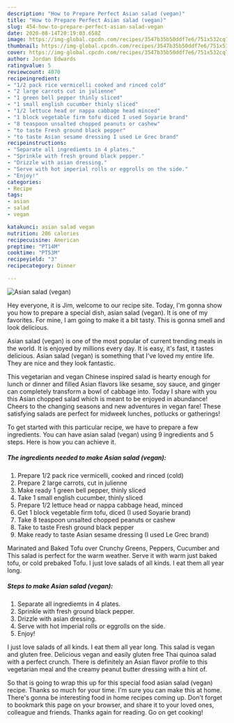 ```yaml
---
description: "How to Prepare Perfect Asian salad (vegan)"
title: "How to Prepare Perfect Asian salad (vegan)"
slug: 454-how-to-prepare-perfect-asian-salad-vegan
date: 2020-08-14T20:19:03.658Z
image: https://img-global.cpcdn.com/recipes/3547b35b50ddf7e6/751x532cq70/asian-salad-vegan-recipe-main-photo.jpg
thumbnail: https://img-global.cpcdn.com/recipes/3547b35b50ddf7e6/751x532cq70/asian-salad-vegan-recipe-main-photo.jpg
cover: https://img-global.cpcdn.com/recipes/3547b35b50ddf7e6/751x532cq70/asian-salad-vegan-recipe-main-photo.jpg
author: Jordan Edwards
ratingvalue: 5
reviewcount: 4070
recipeingredient:
- "1/2 pack rice vermicelli cooked and rinced cold"
- "2 large carrots cut in julienne"
- "1 green bell pepper thinly sliced"
- "1 small english cucumber thinly sliced"
- "1/2 lettuce head or nappa cabbage head minced"
- "1 block vegetable firm tofu diced I used Soyarie brand"
- "8 teaspoon unsalted chopped peanuts or cashew"
- "to taste Fresh ground black pepper"
- "to taste Asian sesame dressing I used Le Grec brand"
recipeinstructions:
- "Separate all ingrediemts in 4 plates."
- "Sprinkle with fresh ground black pepper."
- "Drizzle with asian dressing."
- "Serve with hot imperial rolls or eggrolls on the side."
- "Enjoy!"
categories:
- Recipe
tags:
- asian
- salad
- vegan

katakunci: asian salad vegan 
nutrition: 206 calories
recipecuisine: American
preptime: "PT14M"
cooktime: "PT53M"
recipeyield: "3"
recipecategory: Dinner

---
```



![Asian salad (vegan)](https://img-global.cpcdn.com/recipes/3547b35b50ddf7e6/751x532cq70/asian-salad-vegan-recipe-main-photo.jpg)

Hey everyone, it is Jim, welcome to our recipe site. Today, I'm gonna show you how to prepare a special dish, asian salad (vegan). It is one of my favorites. For mine, I am going to make it a bit tasty. This is gonna smell and look delicious.

Asian salad (vegan) is one of the most popular of current trending meals in the world. It is enjoyed by millions every day. It is easy, it's fast, it tastes delicious. Asian salad (vegan) is something that I've loved my entire life. They are nice and they look fantastic.

This vegetarian and vegan Chinese inspired salad is hearty enough for lunch or dinner and filled Asian flavors like sesame, soy sauce, and ginger can completely transform a bowl of cabbage into. Today I share with you this Asian chopped salad which is meant to be enjoyed in abundance! Cheers to the changing seasons and new adventures in vegan fare! These satisfying salads are perfect for midweek lunches, potlucks or gatherings!


To get started with this particular recipe, we have to prepare a few ingredients. You can have asian salad (vegan) using 9 ingredients and 5 steps. Here is how you can achieve it.

<!--inarticleads1-->

##### The ingredients needed to make Asian salad (vegan):

1. Prepare 1/2 pack rice vermicelli, cooked and rinced (cold)
1. Prepare 2 large carrots, cut in julienne
1. Make ready 1 green bell pepper, thinly sliced
1. Take 1 small english cucumber, thinly sliced
1. Prepare 1/2 lettuce head or nappa cabbage head, minced
1. Get 1 block vegetable firm tofu, diced (I used Soyarie brand)
1. Take 8 teaspoon unsalted chopped peanuts or cashew
1. Take to taste Fresh ground black pepper
1. Make ready to taste Asian sesame dressing (I used Le Grec brand)


Marinated and Baked Tofu over Crunchy Greens, Peppers, Cucumber and This salad is perfect for the warm weather. Serve it with warm just baked tofu, or cold prebaked Tofu. I just love salads of all kinds. I eat them all year long. 

<!--inarticleads2-->

##### Steps to make Asian salad (vegan):

1. Separate all ingrediemts in 4 plates.
1. Sprinkle with fresh ground black pepper.
1. Drizzle with asian dressing.
1. Serve with hot imperial rolls or eggrolls on the side.
1. Enjoy!


I just love salads of all kinds. I eat them all year long. This salad is vegan and gluten free. Delicious vegan and easily gluten free Thai quinoa salad with a perfect crunch. There is definitely an Asian flavor profile to this vegetarian meal and the creamy peanut butter dressing with a hint of. 

So that is going to wrap this up for this special food asian salad (vegan) recipe. Thanks so much for your time. I'm sure you can make this at home. There's gonna be interesting food in home recipes coming up. Don't forget to bookmark this page on your browser, and share it to your loved ones, colleague and friends. Thanks again for reading. Go on get cooking!
